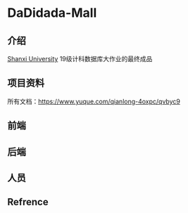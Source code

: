 # DaDidada-Mall



## 介绍

 [Shanxi University](http://english.sxu.edu.cn/) 19级计科数据库大作业的最终成品

## 项目资料



所有文档：https://www.yuque.com/qianlong-4oxpc/qvbyc9





## 前端







## 后端

















## 人员









## Refrence